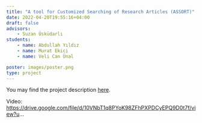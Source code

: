 ```yaml
---
title: "A tool for Customized Searching of Research Articles (ASSORT)"
date: 2022-04-20T19:55:16+04:00
draft: false
advisors: 
    - Suzan Üsküdarlı
students: 
    - name: Abdullah Yıldız
    - name: Murat Ekici
    - name: Veli Can Ünal

poster: images/poster.png
type: project
---
```


You may find the project description [here](static/pdf.pdf).

Video: https://drive.google.com/file/d/10VNbT1q8PYoK98ZFhPXPDCyEPQ9D0t7f/view?u...

